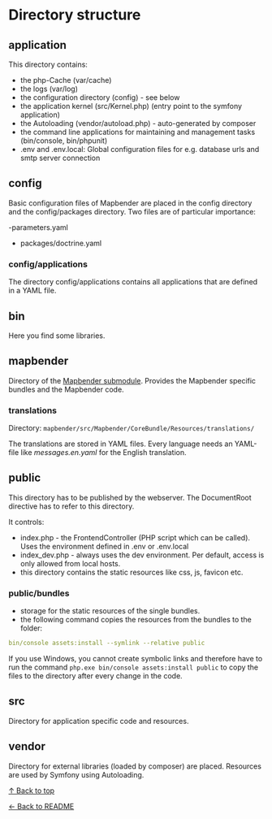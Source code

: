 # Directory structure

## application

This directory contains:

* the php-Cache (var/cache)
* the logs (var/log)
* the configuration directory (config) - see below
* the application kernel (src/Kernel.php) (entry point to the symfony application)
* the Autoloading (vendor/autoload.php) - auto-generated by composer
* the command line applications for maintaining and management tasks (bin/console, bin/phpunit)
* .env and .env.local: Global configuration files for e.g. database urls and smtp server connection

## config

Basic configuration files of Mapbender are placed in the config directory and the config/packages directory. Two files are of particular importance:

-parameters.yaml

- packages/doctrine.yaml

### config/applications

The directory config/applications contains all applications that are defined in a YAML file.

## bin

Here you find some libraries.

## mapbender

Directory of the [Mapbender submodule](https://github.com/mapbender/mapbender). Provides the Mapbender specific bundles and the Mapbender code.

### translations

Directory: `mapbender/src/Mapbender/CoreBundle/Resources/translations/`

The translations are stored in YAML files. Every language needs an YAML-file like *messages.en.yaml* for the English translation.

## public

This directory has to be published by the webserver. The DocumentRoot directive has to refer to this directory.

It controls:

* index.php - the FrontendController (PHP script which can be called). Uses the environment defined in .env or .env.local
* index_dev.php - always uses the dev environment. Per default, access is only allowed from local hosts.
* this directory contains the static resources like css, js, favicon etc.

### public/bundles

* storage for the static resources of the single bundles.
* the following command copies the resources from the bundles to the folder:

```yaml
bin/console assets:install --symlink --relative public
```

If you use Windows, you cannot create symbolic links and therefore have to run the command `php.exe bin/console assets:install public` to copy the files to the directory after every change in the code.

## src

Directory for application specific code and resources.

## vendor

Directory for external libraries (loaded by composer) are placed. Resources are used by Symfony using Autoloading.

[↑ Back to top](#directory-structure)

[← Back to README](../README.md)
